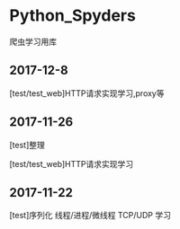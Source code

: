 # Python_Spyders
爬虫学习用库

## 2017-12-8
[test/test_web]HTTP请求实现学习,proxy等

## 2017-11-26
[test]整理

[test/test_web]HTTP请求实现学习


## 2017-11-22
[test]序列化 线程/进程/微线程 TCP/UDP 学习